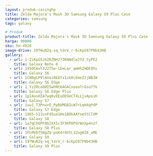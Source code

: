 ```yaml
---
layout: produk-casinghp
title: Zelda Majora's Mask 3D Samsung Galaxy S9 Plus Case
categories: samsung
tags: galaxy

# Produk
product-title: Zelda Majora's Mask 3D Samsung Galaxy S9 Plus Case
harga: 90000
sku: hn-4926
image-drive: 197WuN2q-sq_tdrV_r-6cKpG97FNb43HB
gallery:
  - url: 1-ZiKpG5zb2RZNHJ7Z6NNdle2fd_tyPE2
    title: Galaxy Note 8
  - url: 1X5OCAvt3227Sw-iEeLqr_qmHS2HDE9hs
    title: Galaxy S6
  - url: 1CN0gLP9lmVoiREAYx1zk8cEmeZzjWBJW
    title: Galaxy S6 Edge
  - url: 1_Yz20ca8HI5whNtKAGACxoeaTrGsu7fk
    title: Galaxy S6 Edge Plus
  - url: 1p14asHIA7wq6vEEuOEOeCT4LLjvApoiK
    title: Galaxy S7
  - url: 1uu1_T3PnurE_PpBUMGBZcW7rLqH4qPdP
    title: Galaxy S7 Edge
  - url: 1X6S-S13vxFd5ua1He1BOkAAYseStClVM
    title: Galaxy S8
  - url: 1a7qCh6PF8b2XXIc3F3RP8PdrWxXp4nzf
    title: Galaxy S8 Plus
  - url: 1PLMVbfSNgZQ-poKdr4OtL1Zug0Z6_oME
    title: Galaxy S9
  - url: 197WuN2q-sq_tdrV_r-6cKpG97FNb43HB
    title: Galaxy S9 Plus
---
```

